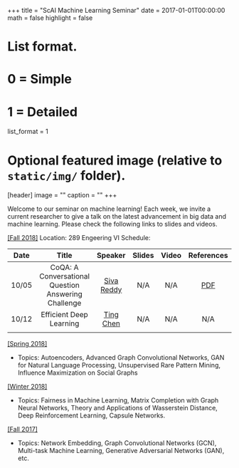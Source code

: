 +++
title = "ScAI Machine Learning Seminar"
date = 2017-01-01T00:00:00
math = false
highlight = false

# List format.
#   0 = Simple
#   1 = Detailed
list_format = 1

# Optional featured image (relative to `static/img/` folder).
[header]
image = ""
caption = ""
+++

Welcome to our seminar on machine learning! Each week, we invite a current researcher to give a talk on the latest advancement in big data and machine learning. Please check the following links to slides and videos.

[\[Fall 2018\]](https://scai.cs.ucla.edu/?page_id=373)
Location: 289 Engeering VI
Schedule:

|  Date |                        Title                        |               Speaker              | Slides | Video | References |
|:-----:|:---------------------------------------------------:|:----------------------------------:|:------:|:-----:|:----------:|
| 10/05 | CoQA: A Conversational Question Answering Challenge | [Siva Reddy](http://sivareddy.in/) |   N/A  | N/A   | [PDF](https://arxiv.org/abs/1808.07042)        |
| 10/12 |               Efficient Deep Learning               |[Ting Chen](http://web.cs.ucla.edu/~tingchen/)|    N/A    |    N/A   |    N/A        |
|       |                                                     |                                    |        |       |            |

[\[Spring 2018\]](http://yunshengb.com/spring-2018-machine-learning-seminar/)

- Topics: Autoencoders, Advanced Graph Convolutional Networks, GAN for Natural Language Processing, Unsupervised Rare Pattern Mining, Influence Maximization on Social Graphs

[\[Winter 2018\]](http://yunshengb.com/winter-2018-machine-learning-seminar/) 

- Topics: Fairness in Machine Learning, Matrix Completion with Graph Neural Networks, Theory and Applications of Wasserstein Distance, Deep Reinforcement Learning, Capsule Networks.

[\[Fall 2017\]](http://yunshengb.com/fall-2017-machine-learning-seminar/) 

- Topics: Network Embedding, Graph Convolutional Networks (GCN), Multi-task Machine Learning, Generative Adversarial Networks (GAN), etc.

